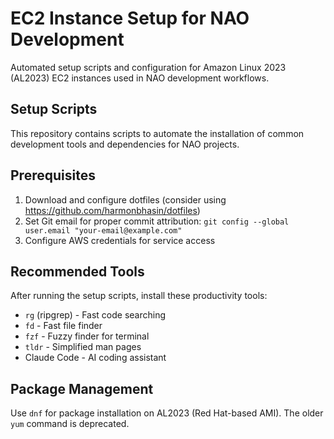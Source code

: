 # EC2 Instance Setup for NAO Development

Automated setup scripts and configuration for Amazon Linux 2023 (AL2023) EC2 instances used in NAO development workflows.

## Setup Scripts

This repository contains scripts to automate the installation of common development tools and dependencies for NAO projects.

## Prerequisites

1. Download and configure dotfiles (consider using https://github.com/harmonbhasin/dotfiles)
2. Set Git email for proper commit attribution: `git config --global user.email "your-email@example.com"`
3. Configure AWS credentials for service access

## Recommended Tools

After running the setup scripts, install these productivity tools:
- `rg` (ripgrep) - Fast code searching
- `fd` - Fast file finder
- `fzf` - Fuzzy finder for terminal
- `tldr` - Simplified man pages
- Claude Code - AI coding assistant

## Package Management

Use `dnf` for package installation on AL2023 (Red Hat-based AMI). The older `yum` command is deprecated.
